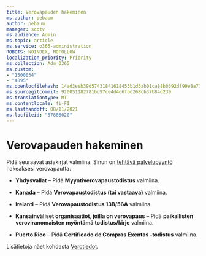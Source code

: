 ```yaml
---
title: Verovapauden hakeminen
ms.author: pebaum
author: pebaum
manager: scotv
ms.audience: Admin
ms.topic: article
ms.service: o365-administration
ROBOTS: NOINDEX, NOFOLLOW
localization_priority: Priority
ms.collection: Adm_O365
ms.custom:
- "1500034"
- "4895"
ms.openlocfilehash: 14ad3eeb39d57431841618453b1d5ab01ca88b0392df99e8a7754c140c1ea478
ms.sourcegitcommit: 920051182781bd97ce4d4d6fbd268cb37b84d239
ms.translationtype: MT
ms.contentlocale: fi-FI
ms.lasthandoff: 08/11/2021
ms.locfileid: "57886020"
---
```

# <a name="apply-for-tax-exempt-status"></a>Verovapauden hakeminen

Pidä seuraavat asiakirjat valmiina. Sinun on [tehtävä palvelupyyntö](https://go.microsoft.com/fwlink/p/?linkid=518322) hakeaksesi verovapautta.

- **Yhdysvallat** – Pidä **Myyntiverovapaustodistus** valmiina.

- **Kanada** – Pidä **Verovapaustodistus (tai vastaava)** valmiina.

- **Irelanti** – Pidä **Verovapaustodistus 13B/56A** valmiina.

- **Kansainväliset organisaatiot, joilla on verovapaus** – Pidä **paikallisten veroviranomaisten myöntämä todistus/kirje** valmiina.

- **Puerto Rico** – Pidä **Certificado de Compras Exentas -todistus** valmiina.

Lisätietoja näet kohdasta [Verotiedot](https://docs.microsoft.com/microsoft-365/commerce/billing-and-payments/tax-information).

